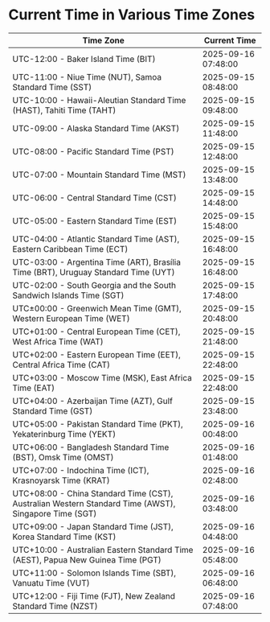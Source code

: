 # Current Time in Various Time Zones

| Time Zone | Current Time |
|-----------|--------------|
| UTC-12:00 - Baker Island Time (BIT) | 2025-09-16 07:48:00 |
| UTC-11:00 - Niue Time (NUT), Samoa Standard Time (SST) | 2025-09-15 08:48:00 |
| UTC-10:00 - Hawaii-Aleutian Standard Time (HAST), Tahiti Time (TAHT) | 2025-09-15 09:48:00 |
| UTC-09:00 - Alaska Standard Time (AKST) | 2025-09-15 11:48:00 |
| UTC-08:00 - Pacific Standard Time (PST) | 2025-09-15 12:48:00 |
| UTC-07:00 - Mountain Standard Time (MST) | 2025-09-15 13:48:00 |
| UTC-06:00 - Central Standard Time (CST) | 2025-09-15 14:48:00 |
| UTC-05:00 - Eastern Standard Time (EST) | 2025-09-15 15:48:00 |
| UTC-04:00 - Atlantic Standard Time (AST), Eastern Caribbean Time (ECT) | 2025-09-15 16:48:00 |
| UTC-03:00 - Argentina Time (ART), Brasília Time (BRT), Uruguay Standard Time (UYT) | 2025-09-15 16:48:00 |
| UTC-02:00 - South Georgia and the South Sandwich Islands Time (SGT) | 2025-09-15 17:48:00 |
| UTC±00:00 - Greenwich Mean Time (GMT), Western European Time (WET) | 2025-09-15 20:48:00 |
| UTC+01:00 - Central European Time (CET), West Africa Time (WAT) | 2025-09-15 21:48:00 |
| UTC+02:00 - Eastern European Time (EET), Central Africa Time (CAT) | 2025-09-15 22:48:00 |
| UTC+03:00 - Moscow Time (MSK), East Africa Time (EAT) | 2025-09-15 22:48:00 |
| UTC+04:00 - Azerbaijan Time (AZT), Gulf Standard Time (GST) | 2025-09-15 23:48:00 |
| UTC+05:00 - Pakistan Standard Time (PKT), Yekaterinburg Time (YEKT) | 2025-09-16 00:48:00 |
| UTC+06:00 - Bangladesh Standard Time (BST), Omsk Time (OMST) | 2025-09-16 01:48:00 |
| UTC+07:00 - Indochina Time (ICT), Krasnoyarsk Time (KRAT) | 2025-09-16 02:48:00 |
| UTC+08:00 - China Standard Time (CST), Australian Western Standard Time (AWST), Singapore Time (SGT) | 2025-09-16 03:48:00 |
| UTC+09:00 - Japan Standard Time (JST), Korea Standard Time (KST) | 2025-09-16 04:48:00 |
| UTC+10:00 - Australian Eastern Standard Time (AEST), Papua New Guinea Time (PGT) | 2025-09-16 05:48:00 |
| UTC+11:00 - Solomon Islands Time (SBT), Vanuatu Time (VUT) | 2025-09-16 06:48:00 |
| UTC+12:00 - Fiji Time (FJT), New Zealand Standard Time (NZST) | 2025-09-16 07:48:00 |
